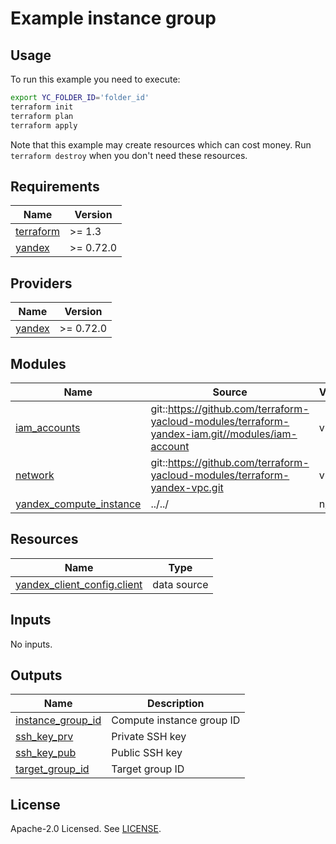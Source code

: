 # Example instance group

## Usage

To run this example you need to execute:

```bash
export YC_FOLDER_ID='folder_id'
terraform init
terraform plan
terraform apply
```

Note that this example may create resources which can cost money. Run `terraform destroy` when you don't need these resources.

<!-- BEGIN_TF_DOCS -->
## Requirements

| Name | Version |
|------|---------|
| <a name="requirement_terraform"></a> [terraform](#requirement\_terraform) | >= 1.3 |
| <a name="requirement_yandex"></a> [yandex](#requirement\_yandex) | >= 0.72.0 |

## Providers

| Name | Version |
|------|---------|
| <a name="provider_yandex"></a> [yandex](#provider\_yandex) | >= 0.72.0 |

## Modules

| Name | Source | Version |
|------|--------|---------|
| <a name="module_iam_accounts"></a> [iam\_accounts](#module\_iam\_accounts) | git::https://github.com/terraform-yacloud-modules/terraform-yandex-iam.git//modules/iam-account | v1.0.0 |
| <a name="module_network"></a> [network](#module\_network) | git::https://github.com/terraform-yacloud-modules/terraform-yandex-vpc.git | v1.0.0 |
| <a name="module_yandex_compute_instance"></a> [yandex\_compute\_instance](#module\_yandex\_compute\_instance) | ../../ | n/a |

## Resources

| Name | Type |
|------|------|
| [yandex_client_config.client](https://registry.terraform.io/providers/yandex-cloud/yandex/latest/docs/data-sources/client_config) | data source |

## Inputs

No inputs.

## Outputs

| Name | Description |
|------|-------------|
| <a name="output_instance_group_id"></a> [instance\_group\_id](#output\_instance\_group\_id) | Compute instance group ID |
| <a name="output_ssh_key_prv"></a> [ssh\_key\_prv](#output\_ssh\_key\_prv) | Private SSH key |
| <a name="output_ssh_key_pub"></a> [ssh\_key\_pub](#output\_ssh\_key\_pub) | Public SSH key |
| <a name="output_target_group_id"></a> [target\_group\_id](#output\_target\_group\_id) | Target group ID |
<!-- END_TF_DOCS -->

## License

Apache-2.0 Licensed.
See [LICENSE](https://github.com/terraform-yacloud-modules/terraform-yandex-instance-group/blob/main/LICENSE).
